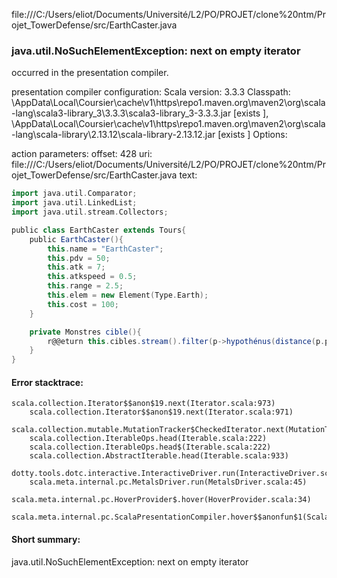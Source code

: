 file:///C:/Users/eliot/Documents/Université/L2/PO/PROJET/clone%20ntm/Projet_TowerDefense/src/EarthCaster.java
### java.util.NoSuchElementException: next on empty iterator

occurred in the presentation compiler.

presentation compiler configuration:
Scala version: 3.3.3
Classpath:
<HOME>\AppData\Local\Coursier\cache\v1\https\repo1.maven.org\maven2\org\scala-lang\scala3-library_3\3.3.3\scala3-library_3-3.3.3.jar [exists ], <HOME>\AppData\Local\Coursier\cache\v1\https\repo1.maven.org\maven2\org\scala-lang\scala-library\2.13.12\scala-library-2.13.12.jar [exists ]
Options:



action parameters:
offset: 428
uri: file:///C:/Users/eliot/Documents/Université/L2/PO/PROJET/clone%20ntm/Projet_TowerDefense/src/EarthCaster.java
text:
```scala
import java.util.Comparator;
import java.util.LinkedList;
import java.util.stream.Collectors;

public class EarthCaster extends Tours{
    public EarthCaster(){
        this.name = "EarthCaster";
        this.pdv = 50;
        this.atk = 7;
        this.atkspeed = 0.5;
        this.range = 2.5;
        this.elem = new Element(Type.Earth);
        this.cost = 100;
    }

    private Monstres cible(){
        r@@eturn this.cibles.stream().filter(p->hypothénus(distance(p.position.getX(),this.position.getX()), distance(p.position.getY(),this.position.getY())) <= this.range).max(Comparator.comparingDouble(Monstres::getPdv)).orElse(null);
    }
}

```



#### Error stacktrace:

```
scala.collection.Iterator$$anon$19.next(Iterator.scala:973)
	scala.collection.Iterator$$anon$19.next(Iterator.scala:971)
	scala.collection.mutable.MutationTracker$CheckedIterator.next(MutationTracker.scala:76)
	scala.collection.IterableOps.head(Iterable.scala:222)
	scala.collection.IterableOps.head$(Iterable.scala:222)
	scala.collection.AbstractIterable.head(Iterable.scala:933)
	dotty.tools.dotc.interactive.InteractiveDriver.run(InteractiveDriver.scala:168)
	scala.meta.internal.pc.MetalsDriver.run(MetalsDriver.scala:45)
	scala.meta.internal.pc.HoverProvider$.hover(HoverProvider.scala:34)
	scala.meta.internal.pc.ScalaPresentationCompiler.hover$$anonfun$1(ScalaPresentationCompiler.scala:368)
```
#### Short summary: 

java.util.NoSuchElementException: next on empty iterator